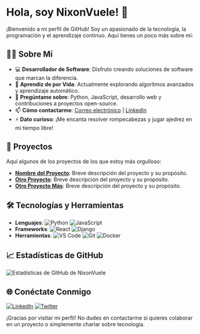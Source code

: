 # Hola, soy NixonVuele! 👋

¡Bienvenido a mi perfil de GitHub! Soy un apasionado de la tecnología, la programación y el aprendizaje continuo. Aquí tienes un poco más sobre mí:

## 🧑‍💻 Sobre Mí

- 💻 **Desarrollador de Software**: Disfruto creando soluciones de software que marcan la diferencia.
- 🌱 **Aprendiz de por Vida**: Actualmente explorando algoritmos avanzados y aprendizaje automático.
- 💬 **Pregúntame sobre**: Python, JavaScript, desarrollo web y contribuciones a proyectos open-source.
- 📫 **Cómo contactarme**: [Correo electrónico](mailto:tu-correo@example.com) | [LinkedIn](https://www.linkedin.com/in/tu-perfil)
- ⚡ **Dato curioso**: ¡Me encanta resolver rompecabezas y jugar ajedrez en mi tiempo libre!

## 🚀 Proyectos

Aquí algunos de los proyectos de los que estoy más orgulloso:

- **[Nombre del Proyecto](https://github.com/NixonVuele/nombre-del-proyecto)**: Breve descripción del proyecto y su propósito.
- **[Otro Proyecto](https://github.com/NixonVuele/otro-proyecto)**: Breve descripción del proyecto y su propósito.
- **[Otro Proyecto Más](https://github.com/NixonVuele/otro-proyecto-mas)**: Breve descripción del proyecto y su propósito.

## 🛠️ Tecnologías y Herramientas

- **Lenguajes**: ![Python](https://img.shields.io/badge/-Python-3776AB?style=flat&logo=python&logoColor=white) ![JavaScript](https://img.shields.io/badge/-JavaScript-F7DF1E?style=flat&logo=javascript&logoColor=black)
- **Frameworks**: ![React](https://img.shields.io/badge/-React-61DAFB?style=flat&logo=react&logoColor=black) ![Django](https://img.shields.io/badge/-Django-092E20?style=flat&logo=django&logoColor=white)
- **Herramientas**: ![VS Code](https://img.shields.io/badge/-VS%20Code-007ACC?style=flat&logo=visual-studio-code&logoColor=white) ![Git](https://img.shields.io/badge/-Git-F05032?style=flat&logo=git&logoColor=white) ![Docker](https://img.shields.io/badge/-Docker-2496ED?style=flat&logo=docker&logoColor=white)

## 📈 Estadísticas de GitHub

![Estadísticas de GitHub de NixonVuele](https://github-readme-stats.vercel.app/api?username=NixonVuele&show_icons=true&theme=radical)

## 🌐 Conéctate Conmigo

[![LinkedIn](https://img.shields.io/badge/-LinkedIn-0077B5?style=flat&logo=linkedin&logoColor=white)](https://www.linkedin.com/in/tu-perfil)
[![Twitter](https://img.shields.io/badge/-Twitter-1DA1F2?style=flat&logo=twitter&logoColor=white)](https://twitter.com/tu-perfil)

¡Gracias por visitar mi perfil! No dudes en contactarme si quieres colaborar en un proyecto o simplemente charlar sobre tecnología.
